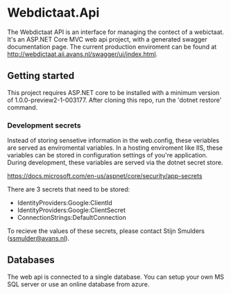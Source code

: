 # Webdictaat.Api

The Webdictaat API is an interface for managing the contect of a webictaat. It's an ASP.NET Core MVC web api project, with a generated swagger documentation page. The current production enviroment can be found at http://webdictaat.aii.avans.nl/swagger/ui/index.html.

## Getting started
This project requires ASP.NET core to be installed with a minimum version of 1.0.0-preview2-1-003177.
After cloning this repo, run the 'dotnet restore' command. 

### Development secrets
Instead of storing sensetive information in the web.config, these veriables are served as enviromental variables. In a hosting enviroment like IIS, these variables can be stored in configuration settings of you're application. During development, these variables are served via the dotnet secret store. 

https://docs.microsoft.com/en-us/aspnet/core/security/app-secrets

There are 3 secrets that need to be stored: 
* IdentityProviders:Google:ClientId
* IdentityProviders:Google:ClientSecret
* ConnectionStrings:DefaultConnection

To recieve the values of these secrets, please contact Stijn Smulders (ssmulder@avans.nl). 

## Databases
The web api is connected to a single database. You can setup your own MS SQL server or use an online database from azure. 
